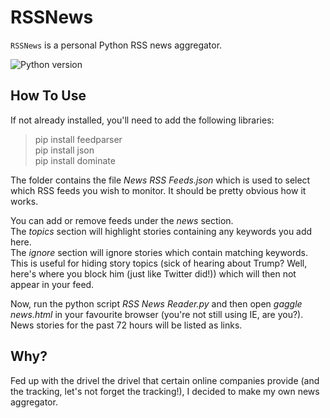 # RSSNews  
`RSSNews` is a personal Python RSS news aggregator.  
  
![Python version](https://img.shields.io/pypi/pyversions/dominate.svg?style=flat)  

## How To Use  
If not already installed, you'll need to add the following libraries:
> pip install feedparser  
> pip install json  
> pip install dominate  

The folder contains the file _News RSS Feeds.json_ which is used to select which RSS feeds you wish to monitor. It should be pretty obvious how it works.  
  
You can add or remove feeds under the _news_ section.  
The _topics_ section will highlight stories containing any keywords you add here.  
The _ignore_ section will ignore stories which contain matching keywords. This is useful for hiding story topics (sick of hearing about Trump? Well, here's where you block him (just like Twitter did!)) which will then not appear in your feed.  
  
Now, run the python script _RSS News Reader.py_ and then open _gaggle news.html_ in your favourite browser (you're not still using IE, are you?). News stories for the past 72 hours will be listed as links.  
  

## Why?  
Fed up with the drivel the drivel that certain online companies provide (and the tracking, let's not forget the tracking!), I decided to make my own news aggregator.

